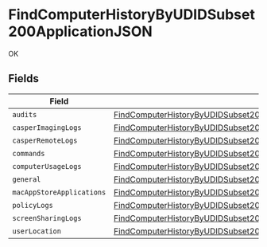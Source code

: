 # FindComputerHistoryByUDIDSubset200ApplicationJSON

OK


## Fields

| Field                                                                                                                                                                           | Type                                                                                                                                                                            | Required                                                                                                                                                                        | Description                                                                                                                                                                     |
| ------------------------------------------------------------------------------------------------------------------------------------------------------------------------------- | ------------------------------------------------------------------------------------------------------------------------------------------------------------------------------- | ------------------------------------------------------------------------------------------------------------------------------------------------------------------------------- | ------------------------------------------------------------------------------------------------------------------------------------------------------------------------------- |
| `audits`                                                                                                                                                                        | [FindComputerHistoryByUDIDSubset200ApplicationJSONAudits](../../models/operations/findcomputerhistorybyudidsubset200applicationjsonaudits.md)[]                                 | :heavy_minus_sign:                                                                                                                                                              | N/A                                                                                                                                                                             |
| `casperImagingLogs`                                                                                                                                                             | [FindComputerHistoryByUDIDSubset200ApplicationJSONCasperImagingLogs](../../models/operations/findcomputerhistorybyudidsubset200applicationjsoncasperimaginglogs.md)[]           | :heavy_minus_sign:                                                                                                                                                              | N/A                                                                                                                                                                             |
| `casperRemoteLogs`                                                                                                                                                              | [FindComputerHistoryByUDIDSubset200ApplicationJSONCasperRemoteLogs](../../models/operations/findcomputerhistorybyudidsubset200applicationjsoncasperremotelogs.md)[]             | :heavy_minus_sign:                                                                                                                                                              | N/A                                                                                                                                                                             |
| `commands`                                                                                                                                                                      | [FindComputerHistoryByUDIDSubset200ApplicationJSONCommands](../../models/operations/findcomputerhistorybyudidsubset200applicationjsoncommands.md)                               | :heavy_minus_sign:                                                                                                                                                              | N/A                                                                                                                                                                             |
| `computerUsageLogs`                                                                                                                                                             | [FindComputerHistoryByUDIDSubset200ApplicationJSONComputerUsageLogs](../../models/operations/findcomputerhistorybyudidsubset200applicationjsoncomputerusagelogs.md)[]           | :heavy_minus_sign:                                                                                                                                                              | N/A                                                                                                                                                                             |
| `general`                                                                                                                                                                       | [FindComputerHistoryByUDIDSubset200ApplicationJSONGeneral](../../models/operations/findcomputerhistorybyudidsubset200applicationjsongeneral.md)                                 | :heavy_minus_sign:                                                                                                                                                              | N/A                                                                                                                                                                             |
| `macAppStoreApplications`                                                                                                                                                       | [FindComputerHistoryByUDIDSubset200ApplicationJSONMacAppStoreApplications](../../models/operations/findcomputerhistorybyudidsubset200applicationjsonmacappstoreapplications.md) | :heavy_minus_sign:                                                                                                                                                              | N/A                                                                                                                                                                             |
| `policyLogs`                                                                                                                                                                    | [FindComputerHistoryByUDIDSubset200ApplicationJSONPolicyLogs](../../models/operations/findcomputerhistorybyudidsubset200applicationjsonpolicylogs.md)[]                         | :heavy_minus_sign:                                                                                                                                                              | N/A                                                                                                                                                                             |
| `screenSharingLogs`                                                                                                                                                             | [FindComputerHistoryByUDIDSubset200ApplicationJSONScreenSharingLogs](../../models/operations/findcomputerhistorybyudidsubset200applicationjsonscreensharinglogs.md)[]           | :heavy_minus_sign:                                                                                                                                                              | N/A                                                                                                                                                                             |
| `userLocation`                                                                                                                                                                  | [FindComputerHistoryByUDIDSubset200ApplicationJSONUserLocation](../../models/operations/findcomputerhistorybyudidsubset200applicationjsonuserlocation.md)[]                     | :heavy_minus_sign:                                                                                                                                                              | N/A                                                                                                                                                                             |